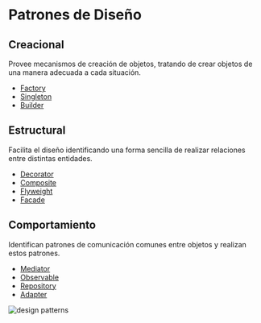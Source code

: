 # Patrones de Diseño

## Creacional

Provee mecanismos de creación de objetos, tratando de crear objetos de una manera adecuada a cada situación.

- [Factory](src/factory/README.md)
- [Singleton](src/singleton/README.md)
- [Builder](src/builder/README.md)

## Estructural

Facilita el diseño identificando una forma sencilla de realizar relaciones entre distintas entidades.

- [Decorator](src/decorator/README.md)
- [Composite](src/composite/README.md)
- [Flyweight](src/flyweight/README.md)
- [Facade](src/facade/README.md)

## Comportamiento

Identifican patrones de comunicación comunes entre objetos y realizan estos patrones.

- [Mediator](src/mediator/README.md)
- [Observable](src/observable/README.md)
- [Repository](src/repository/README.md)
- [Adapter](src/adapter/README.md)

![design patterns](https://media.giphy.com/media/KVZWZQoS0yqfIiTAKq/source.gif)

